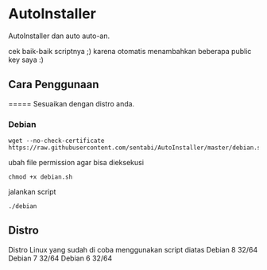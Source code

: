 # AutoInstaller

AutoInstaller dan auto auto-an. 

cek baik-baik scriptnya ;) karena otomatis menambahkan beberapa public key saya :)

## Cara Penggunaan
=====
Sesuaikan dengan distro anda. 
### Debian 
```
wget --no-check-certificate https://raw.githubusercontent.com/sentabi/AutoInstaller/master/debian.sh 
```
ubah file permission agar bisa dieksekusi
```
chmod +x debian.sh
```
jalankan script
```
./debian
```

## Distro
Distro Linux yang sudah di coba menggunakan script diatas 
Debian 8 32/64
Debian 7 32/64
Debian 6 32/64
